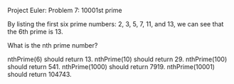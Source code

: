 Project Euler: Problem 7: 10001st prime

By listing the first six prime numbers: 2, 3, 5, 7, 11, and 13, we can see that the 6th prime is 13.

What is the nth prime number?

nthPrime(6) should return 13.
nthPrime(10) should return 29.
nthPrime(100) should return 541.
nthPrime(1000) should return 7919.
nthPrime(10001) should return 104743.